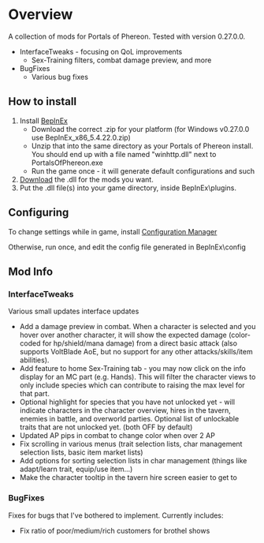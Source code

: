 # Overview

A collection of mods for Portals of Phereon. Tested with version 0.27.0.0.
  - InterfaceTweaks - focusing on QoL improvements
    - Sex-Training filters, combat damage preview, and more
  - BugFixes
    - Various bug fixes

## How to install

1. Install [BepInEx](https://github.com/BepInEx/BepInEx/releases/tag/v5.4.22)
    - Download the correct .zip for your platform (for Windows v0.27.0.0 use BepInEx_x86_5.4.22.0.zip)
    - Unzip that into the same directory as your Portals of Phereon install. You should end up with a file named "winhttp.dll" next to PortalsOfPhereon.exe
    - Run the game once - it will generate default configurations and such
2. [Download](https://github.com/durandal3/PoP-Mods/releases) the .dll for the mods you want.
3. Put the .dll file(s) into your game directory, inside BepInEx\plugins.


## Configuring

To change settings while in game, install [Configuration Manager](https://github.com/BepInEx/BepInEx.ConfigurationManager)

Otherwise, run once, and edit the config file generated in BepInEx\config


## Mod Info

### InterfaceTweaks

Various small updates interface updates
 - Add a damage preview in combat. When a character is selected and you hover over another character, it will show the expected damage (color-coded for hp/shield/mana damage) from a direct basic attack (also supports VoltBlade AoE, but no support for any other attacks/skills/item abilities).
 - Add feature to home Sex-Training tab - you may now click on the info display for an MC part (e.g. Hands). This will filter the character views to only include species which can contribute to raising the max level for that part.
 - Optional highlight for species that you have not unlocked yet - will indicate characters in the character overview, hires in the tavern, enemies in battle, and overworld parties. Optional list of unlockable traits that are not unlocked yet. (both OFF by default)
 - Updated AP pips in combat to change color when over 2 AP
 - Fix scrolling in various menus (trait selection lists, char management selection lists, basic item market lists)
 - Add options for sorting selection lists in char management (things like adapt/learn trait, equip/use item...)
 - Make the character tooltip in the tavern hire screen easier to get to


### BugFixes

Fixes for bugs that I've bothered to implement. Currently includes:
 - Fix ratio of poor/medium/rich customers for brothel shows

